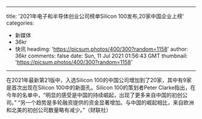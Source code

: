 
---
title: '2021年电子和半导体创业公司榜单Silicon 100发布,20家中国企业上榜'
categories: 
 - 新媒体
 - 36kr
 - 快讯
headimg: 'https://picsum.photos/400/300?random=1158'
author: 36kr
comments: false
date: Sun, 11 Jul 2021 01:56:43 GMT
thumbnail: 'https://picsum.photos/400/300?random=1158'
---

<div>   
在2021年最新第21版中，入选Silicon 100的中国公司增加到了20家，其中有9家是首次出现在Silicon 100中的新面孔。Silicon 100的策划者Peter Clarke指出，在今年的名单中，“明显的感受是中国的持续崛起，出现了更多来自中国的初创公司。” “另一个趋势是多轮融资提供的资金显著增加。与中国的崛起相比，来自欧洲和北美的初创公司数量略有减少。”（财联社）  
</div>
            